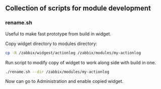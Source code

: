 ## Collection of scripts for module development

### rename.sh

Useful to make fast prototype from build in widget.

Copy widget directory to modules directory:
```sh
cp -R /zabbix/widgest/actionlog /zabbix/modules/my-actionlog
```

Run script to modify copy of widget to work along side with build in one.
```sh
./rename.sh --dir /zabbix/modules/my-actionlog
```

Now can go to Administration and enable copied widget.
